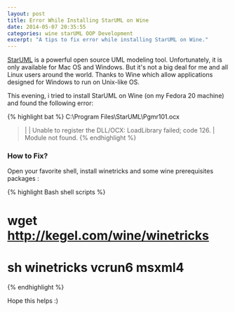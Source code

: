 ```yaml
---
layout: post
title: Error While Installing StarUML on Wine
date: 2014-05-07 20:35:55
categories: wine starUML OOP Development
excerpt: "A tips to fix error while installing StarUML on Wine."
---
```


<a href="http://staruml.io/">StarUML</a> is a powerful open source UML modeling tool. Unfortunately, it is only available for Mac OS and Windows. But it's not a big deal for me and all Linux users around the world. Thanks to Wine which allow applications designed for Windows to run on Unix-like OS.

This evening, i tried to install StarUML on Wine (on my Fedora 20 machine) and found the following error:

{% highlight bat %}
C:\Program Files\StarUML\Pgmr101.ocx
> |
> | Unable to register the DLL/OCX: LoadLibrary failed; code 126.
> | Module not found.
{% endhighlight %}

### How to Fix?
Open your favorite shell, install winetricks and some wine prerequisites packages :

{% highlight Bash shell scripts %}
# wget http://kegel.com/wine/winetricks
# sh winetricks vcrun6 msxml4
{% endhighlight %}

Hope this helps :)
